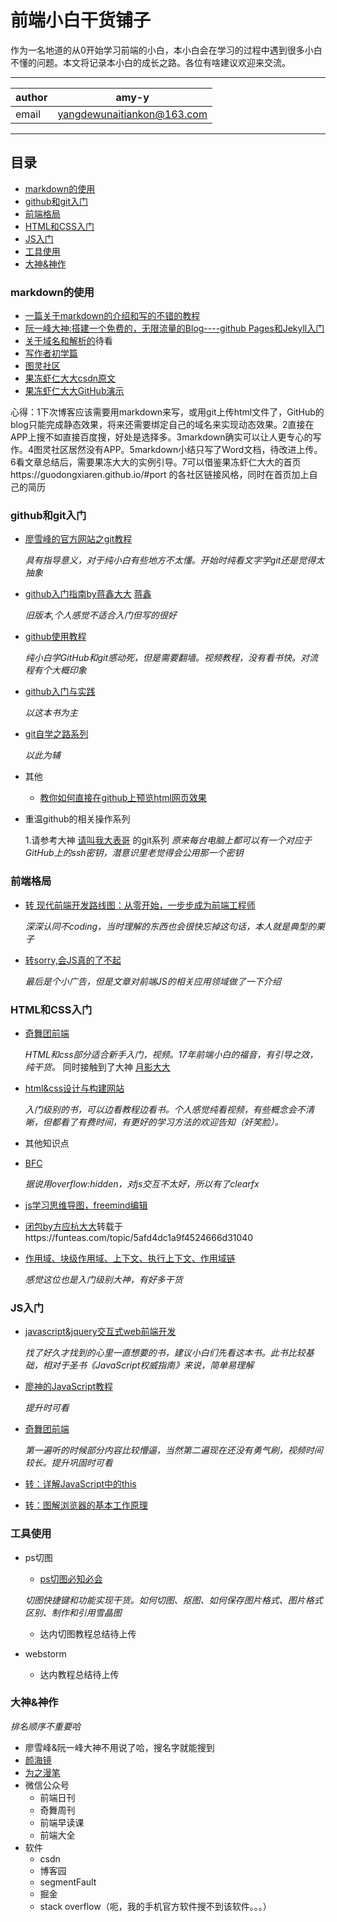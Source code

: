 前端小白干货铺子
======
作为一名地道的从0开始学习前端的小白，本小白会在学习的过程中遇到很多小白不懂的问题。本文将记录本小白的成长之路。各位有啥建议欢迎来交流。
***
|author|amy-y|
|---|---
|email|yangdewunaitiankon@163.com|
***
## 目录
* [markdown的使用](#markdown的使用)
* [github和git入门](#github和git入门)
* [前端格局](#前端格局)
* [HTML和CSS入门](#HTML和CSS入门)
* [JS入门](#JS入门)
* [工具使用](#工具使用)
* [大神&神作](#大神&神作)

### markdown的使用

* [一篇关于markdown的介绍和写的不错的教程](https://www.jianshu.com/p/1e402922ee32)
* [阮一峰大神:搭建一个免费的，无限流量的Blog----github Pages和Jekyll入门](http://www.ruanyifeng.com/blog/2012/08/blogging_with_jekyll.html)
* [关于域名和解析的](https://www.zybuluo.com/yiltoncent/note/240745)待看
* [写作者初学篇](https://www.jianshu.com/p/q81RER)
* [图灵社区](http://www.ituring.com.cn/article/775)
* [果冻虾仁大大csdn原文](https://blog.csdn.net/guodongxiaren/article/details/23690801)
* [果冻虾仁大大GitHub演示](https://github.com/guodongxiaren/README/)

心得：1下次博客应该需要用markdown来写，或用git上传html文件了，GitHub的blog只能完成静态效果，将来还需要绑定自己的域名来实现动态效果。2直接在APP上搜不如直接百度搜，好处是选择多。3markdown确实可以让人更专心的写作。4图灵社区居然没有APP。5markdown小结只写了Word文档，待改进上传。6看文章总结后，需要果冻大大的实例引导。7可以借鉴果冻虾仁大大的首页https://guodongxiaren.github.io/#port 的各社区链接风格，同时在首页加上自己的简历

### github和git入门

* [廖雪峰的官方网站之git教程](https://www.liaoxuefeng.com/wiki/0013739516305929606dd18361248578c67b8067c8c017b000)

  *具有指导意义，对于纯小白有些地方不太懂。开始时纯看文字学git还是觉得太抽象*
* [github入门指南by蒋鑫大大](http://www.worldhello.net/gotgit/) [蒋鑫](http://www.worldhello.net/gotgit/)

  *旧版本,个人感觉不适合入门但写的很好*
* [github使用教程](https://m.youtube.com/playlist?list=PL8LR_PrSuIRh57eeYlY9vhv9dRYmTsErB)

  *纯小白学GitHub和git感动死，但是需要翻墙。视频教程，没有看书快。对流程有个大概印象*
* [github入门与实践](http://e.dangdang.com/touch/products/1901077316.html?id=1901077316&mediaId=1901077316&mediaType=2&custId=l0H%2B4bi0etZwT0dhP5ziXQ%3D%3D&channelId=30000&from=singlemessage)

  *以这本书为主*
* [git自学之路系列](http://blog.csdn.net/KjunChen/article/details/51981302)

  *以此为辅*
* 其他

  * [教你如何直接在github上预览html网页效果](https://blog.csdn.net/qq_25479327/article/details/78778282)
- 重温github的相关操作系列

  1.请参考大神 [请叫我大表哥](https://www.cnblogs.com/wangmingshun/p/5424767.html) 的git系列
   *原来每台电脑上都可以有一个对应于GitHub上的ssh密钥，潜意识里老觉得会公用那一个密钥*
  

### 前端格局
* [转 现代前端开发路线图：从零开始，一步步成为前端工程师](https://mp.weixin.qq.com/s/ZnZml8Imt6csGw0WcvTuMA)

   *深深认同不coding，当时理解的东西也会很快忘掉这句话，本人就是典型的栗子*
* [转sorry,会JS真的了不起](https://mp.weixin.qq.com/s/t-vjX2Kq8nAqfvxB9zv0LQ)

   *最后是个小广告，但是文章对前端JS的相关应用领域做了一下介绍*
### HTML和CSS入门

* [奇舞团前端](t.75team.com)

  *HTML和css部分适合新手入门，视频。17年前端小白的福音，有引导之效，纯干货。* 同时接触到了大神 [月影大大](https://www.h5jun.com/)
* [html&css设计与构建网站](http://m.tb.cn/h.3SmUgcS)

  *入门级别的书，可以边看教程边看书。个人感觉纯看视频，有些概念会不清晰，但都看了有费时间，有更好的学习方法的欢迎告知（奸笑脸）。*
* 其他知识点

 * [BFC](https://segmentfault.com/a/1190000013647777)
 
   *据说用overflow:hidden，对js交互不太好，所以有了clearfx*
 * [js学习思维导图，freemind编辑](https://mp.weixin.qq.com/s/jQ-TJevvLdWch7e9PrcQpg)
 * [闭包by方应杭大大](https://zhuanlan.zhihu.com/p/22486908)转载于https://funteas.com/topic/5afd4dc1a9f4524666d31040
 * [作用域、块级作用域、上下文、执行上下文、作用域链](https://funteas.com/topic/5afd4dbaa9f4524666d3103e)
 
   *感觉这位也是入门级别大神，有好多干货*

### JS入门

* [javascript&jquery交互式web前端开发](http://m.tb.cn/h.3SmUgcS)

  *找了好久才找到的心里一直想要的书，建议小白们先看这本书。此书比较基础，相对于圣书《JavaScript权威指南》来说，简单易理解*
* [廖神的JavaScript教程](https://www.liaoxuefeng.com/wiki/001434446689867b27157e896e74d51a89c25cc8b43bdb3000)

  *提升时可看*
* [奇舞团前端](t.75team.com)

  *第一遍听的时候部分内容比较懵逼，当然第二遍现在还没有勇气刷，视频时间较长。提升巩固时可看*
* [转：详解JavaScript中的this](http://mp.weixin.qq.com/s?__biz=MjM5MTA1MjAxMQ==&mid=2651230163&idx=1&sn=1a55521b1ec68036dd512192d9fc7dd1&chksm=bd4956578a3edf41bf74899fc6a2232cf5744b1e3235445dbd27e98854fb4ca82917a64f2c0d&scene=0#rd)
* [转：图解浏览器的基本工作原理](http://mp.weixin.qq.com/s?__biz=MjM5MTA1MjAxMQ==&mid=2651230177&idx=2&sn=a66f40a14287e3fed1bf59c597f35ac9&chksm=bd4956658a3edf7301a6392359bfda0433a77253e6b9a582255404ba3fbc6c29e7e5757aea52&scene=0#rd)
  
### 工具使用

* ps切图
  * [ps切图必知必会](https://juejin.im/entry/596048d86fb9a06ba14b98ad)
 
   *切图快捷键和功能实现干货。如何切图、抠图、如何保存图片格式、图片格式区别、制作和引用雪晶图*
  * 达内切图教程总结待上传
 
* webstorm

  * 达内教程总结待上传
 
### 大神&神作

 *排名顺序不重要哈*
* 廖雪峰&阮一峰大神不用说了哈，搜名字就能搜到
* [颜海镜](https://yanhaijing.com)
* [为之漫笔](http://lisongfeng.cn)
* 微信公众号
  * 前端日刊
  * 奇舞周刊
  * 前端早读课
  * 前端大全
* 软件
  * csdn
  * 博客园
  * segmentFault
  * 掘金
  * stack overflow（呃，我的手机官方软件搜不到该软件。。。）
